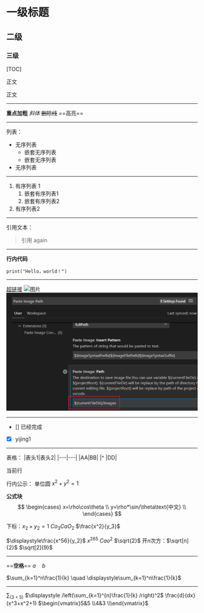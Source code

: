 # 一级标题
## 二级
### 三级

[TOC]

正文

正文

-----
**重点加粗**
*斜体*
~~删除线~~
==高亮==

---

列表：

* 无序列表
  * 嵌套无序列表
  * 嵌套无序列表
* 无序列表

---

1. 有序列表 1
   1. 嵌套有序列表1
   2. 嵌套有序列表2
2. 有序列表2
---
引用文本：
>引用
>again

---
**行内代码**
``` python{.line-numbers}
print("Hello，world！")
```

---
[超链接](225)
![图片](https://pic2.zhimg.com/80/v2-9ee788e031f18af8557b066934c97e89_720w.png)
![知乎设置图片](image.png)

---
- [] 已经完成
- [x] yijing1

---
表格：
|表头1|表头2|
|---|---|
|AA|BB|
|^ |DD|

当前行<!--注释多行-->

行内公示：
单位圆 $x^2+y^2=1$

**公式块**
$$
\begin{cases}
x=\rho\cos\theta \\
y=\rho*\sin/\theta\text{中文} \\
\end{cases}
$$

下标：$x_2+y_2=1$
$Co_3CaO_2$
$\frac{x^2}{y_3}$

$\displaystyle\frac{x^56}{y_2}$
$x^{265}$
$Cao^{2}$
$\sqrt{2}$
开$n$次方：$\sqrt[n]{2}$
$\sqrt[2]{9}$
 
 ---
 ==**空格**==
$a\quad b$



$\sum_{k=1}^n\frac{1}{k}  \quad  \displaystyle\sum_{k=1}^n\frac{1}{k}$

---
$\sum_(3+5)$
$\displaystyle /left(\sum_{k=1}^{n}\frac{1}{k} /right)^2$
\frac{d}{dx}(x^3+x^2+1)
$\begin{vmatrix}5&5  \\4&3  \\\end{vmatrix}$